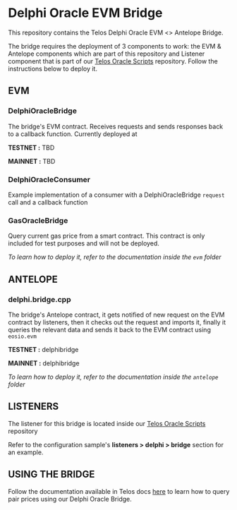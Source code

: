 # Delphi Oracle EVM Bridge

This repository contains the Telos Delphi Oracle EVM <> Antelope Bridge.

The bridge requires the deployment of 3 components to work: the EVM & Antelope components which are part of this repository and Listener component that is part of our [Telos Oracle Scripts](https://github.com/telosnetwork/telos-oracle-scripts) repository. Follow the instructions below to deploy it.

## EVM

### DelphiOracleBridge

The bridge's EVM contract. Receives requests and sends responses back to a callback function. Currently deployed at

**TESTNET :** TBD

**MAINNET :** TBD

### DelphiOracleConsumer

Example implementation of a consumer with a DelphiOracleBridge `request` call and a callback function

### GasOracleBridge

Query current gas price from a smart contract. This contract is only included for test purposes and will not be deployed.

_To learn how to deploy it, refer to the documentation inside the `evm` folder_

## ANTELOPE

### delphi.bridge.cpp

The bridge's Antelope contract, it gets notified of new request on the EVM contract by listeners, then it checks out the request and imports it, finally it queries the relevant data and sends it back to the EVM contract using `eosio.evm`

**TESTNET :** delphibridge

**MAINNET :** delphibridge

_To learn how to deploy it, refer to the documentation inside the `antelope` folder_

## LISTENERS

The listener for this bridge is located inside our [Telos Oracle Scripts](https://github.com/telosnetwork/telos-oracle-scripts) repository

Refer to the configuration sample's **listeners > delphi > bridge** section for an example.

## USING THE BRIDGE

Follow the documentation available in Telos docs [here]() to learn how to query pair prices using our Delphi Oracle Bridge.
